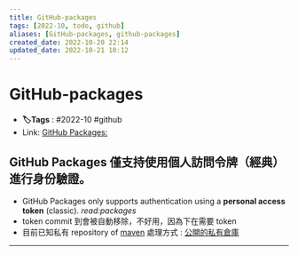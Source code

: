 ```yaml
---
title: GitHub-packages
tags: [2022-10, todo, github]
aliases: [GitHub-packages, github-packages]
created_date: 2022-10-20 22:14
updated_date: 2022-10-21 10:12
---
```


# GitHub-packages

- **🏷️Tags** :   #2022-10 #github 
- Link: [GitHub Packages:](https://github.com/features/packages)

## GitHub Packages 僅支持使用個人訪問令牌（經典）進行身份驗證。

- GitHub Packages only supports authentication using a **personal access token** (classic).  *read:packages*
- token commit 到會被自動移除，不好用，因為下在需要 token
- 目前已知私有 repository of [maven](../java/maven.md) 處理方式 : [公開的私有倉庫](../java/maven.md#private%20maven%20repository)

---
